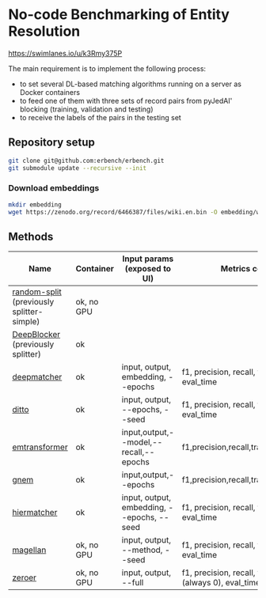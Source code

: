 # No-code Benchmarking of Entity Resolution

https://swimlanes.io/u/k3Rmy375P

The main requirement is to implement the following process:

- to set several DL-based matching algorithms running on a server as Docker containers
- to feed one of them with three sets of record pairs from pyJedAI' blocking (training, validation and testing)
- to receive the labels of the pairs in the testing set

## Repository setup

```bash
git clone git@github.com:erbench/erbench.git
git submodule update --recursive --init
```

### Download embeddings

```bash
mkdir embedding
wget https://zenodo.org/record/6466387/files/wiki.en.bin -O embedding/wiki.en.bin
```

## Methods

| Name                                                                          | Container  | Input params (exposed to UI)               | Metrics columns                                         | Predictions columns                        |
|-------------------------------------------------------------------------------|------------|--------------------------------------------|---------------------------------------------------------|--------------------------------------------|
| [random-split](splitters/random-split/README.md) (previously splitter-simple) | ok, no GPU |                                            |                                                         |                                            |
| [DeepBlocker](splitters/DeepBlocker/README.md)  (previously splitter)                      | ok         |                                            |                                                         |                                            |
| [deepmatcher](methods/deepmatcher/README.md)                                  | ok         | input, output, embedding, --epochs         | f1, precision, recall, train_time, eval_time            | tableA_id, tableB_id, label, prob_class1   |
| [ditto](methods/ditto/README.md)                                              | ok         | input, output, --epochs, --seed            | f1, precision, recall, train_time, eval_time            | tableA_id, tableB_id, label, prob_class1   |
| [emtransformer](methods/emtransformer/README.md)                              | ok         | input,output,--model,--recall,--epochs     | f1,precision,recall,train_time,eval_time                | tableA_id,tableB_id,label,prob_class1      |
| [gnem](methods/gnem/README.md)                                                | ok         | input,output,--epochs                      | f1,precision,recall,train_time,eval_time                | tableA_id,tableB_id,label,prob_class1      |
| [hiermatcher](methods/hiermatcher/README.md)                                  | ok         | input, output, embedding, --epochs, --seed | f1, precision, recall, train_time, eval_time            | tableA_id, tableB_id, label, prob_class1   |
| [magellan](methods/magellan/README.md)                                        | ok, no GPU | input, output, --method, --seed            | f1, precision, recall, train_time, eval_time            | tableA_id, tableB_id, label, prob_class1  |
| [zeroer](methods/zeroer/README.md)                                            | ok, no GPU | input, output, --full                      | f1, precision, recall, train_time (always 0), eval_time | tableA_id, tableB_id, label, prob_class1                        |
